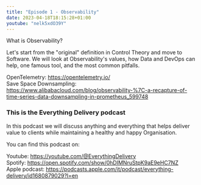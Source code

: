 ```yaml
---
title: "Episode 1 - Observability"
date: 2023-04-18T18:15:28+01:00
youtube: "nelk5xdO39Y"
---
```


What is Observability?

Let's start from the "original" definition in Control Theory and move to Software. We will look at Observability's values, how Data and DevOps can help, one famous tool, and the most common pitfalls.

<!--more-->


OpenTelemetry: https://opentelemetry.io/  
Save Space Downsampling: https://www.alibabacloud.com/blog/observability-%7C-a-recapture-of-time-series-data-downsampling-in-prometheus_599748

### This is the Everything Delivery podcast

In this podcast we will discuss anything and everything that helps deliver value to clients while maintaining a healthy and happy Organisation.

You can find this podcast on:

Youtube: https://youtube.com/@EverythingDelivery  
Spotify: https://open.spotify.com/show/0hDIMNruStpK9aE9eHC7NZ  
Apple podcast: https://podcasts.apple.com/it/podcast/everything-delivery/id1680879029?l=en